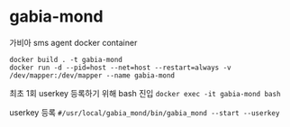 # gabia-mond

가비아 sms agent docker container

```
docker build . -t gabia-mond
docker run -d --pid=host --net=host --restart=always -v /dev/mapper:/dev/mapper --name gabia-mond 
```
최초 1회 userkey 등록하기 위해 bash 진입
`docker exec -it gabia-mond bash`

userkey 등록
`#/usr/local/gabia_mond/bin/gabia_mond --start --userkey` 

